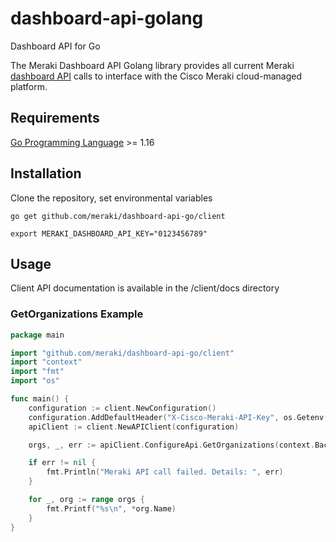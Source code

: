 # dashboard-api-golang
Dashboard API for Go

The Meraki Dashboard API Golang library provides all current Meraki [dashboard API](https://developer.cisco.com/meraki/api-v1/) calls to interface with the Cisco Meraki cloud-managed platform.


## Requirements
[Go Programming Language](https://golang.org/doc/install) >= 1.16


## Installation

Clone the repository, set environmental variables

```shell
go get github.com/meraki/dashboard-api-go/client

export MERAKI_DASHBOARD_API_KEY="0123456789"

```

## Usage

Client API documentation is available in the /client/docs directory

### GetOrganizations Example

```go
package main

import "github.com/meraki/dashboard-api-go/client"
import "context"
import "fmt"
import "os"

func main() {
	configuration := client.NewConfiguration()
	configuration.AddDefaultHeader("X-Cisco-Meraki-API-Key", os.Getenv("MERAKI_DASHBOARD_API_KEY"))
	apiClient := client.NewAPIClient(configuration)

	orgs, _, err := apiClient.ConfigureApi.GetOrganizations(context.Background()).Execute()

	if err != nil {
		fmt.Println("Meraki API call failed. Details: ", err)
	}

	for _, org := range orgs {
		fmt.Printf("%s\n", *org.Name)
	}
}
```